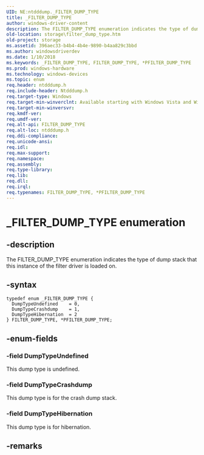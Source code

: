 ```yaml
---
UID: NE:ntdddump._FILTER_DUMP_TYPE
title: _FILTER_DUMP_TYPE
author: windows-driver-content
description: The FILTER_DUMP_TYPE enumeration indicates the type of dump stack that this instance of the filter driver is loaded on.
old-location: storage\filter_dump_type.htm
old-project: storage
ms.assetid: 396aec33-b4b4-4b4e-9890-b4aa829c3bbd
ms.author: windowsdriverdev
ms.date: 1/10/2018
ms.keywords: _FILTER_DUMP_TYPE, FILTER_DUMP_TYPE, *PFILTER_DUMP_TYPE
ms.prod: windows-hardware
ms.technology: windows-devices
ms.topic: enum
req.header: ntdddump.h
req.include-header: Ntdddump.h
req.target-type: Windows
req.target-min-winverclnt: Available starting with Windows Vista and Windows Server 2008.
req.target-min-winversvr: 
req.kmdf-ver: 
req.umdf-ver: 
req.alt-api: FILTER_DUMP_TYPE
req.alt-loc: ntdddump.h
req.ddi-compliance: 
req.unicode-ansi: 
req.idl: 
req.max-support: 
req.namespace: 
req.assembly: 
req.type-library: 
req.lib: 
req.dll: 
req.irql: 
req.typenames: FILTER_DUMP_TYPE, *PFILTER_DUMP_TYPE
---
```


# _FILTER_DUMP_TYPE enumeration



## -description
The FILTER_DUMP_TYPE enumeration indicates the type of dump stack that this instance of the filter driver is loaded on.



## -syntax

````
typedef enum _FILTER_DUMP_TYPE { 
  DumpTypeUndefined    = 0,
  DumpTypeCrashdump    = 1,
  DumpTypeHibernation  = 2
} FILTER_DUMP_TYPE, *PFILTER_DUMP_TYPE;
````


## -enum-fields

### -field DumpTypeUndefined

This dump type is undefined.


### -field DumpTypeCrashdump

This dump type is for the crash dump stack.


### -field DumpTypeHibernation

This dump type is for hibernation.


## -remarks

